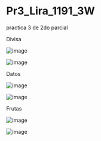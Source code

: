 # Pr3_Lira_1191_3W
practica 3 de 2do parcial

Divisa

![image](https://github.com/user-attachments/assets/6d8f67b1-f2df-4396-83d4-9bc0440324d1)

![image](https://github.com/user-attachments/assets/a9daa5b3-43f2-44b9-b4d0-24edd213b0de)

Datos

![image](https://github.com/user-attachments/assets/17a72f97-fde5-4689-8ee6-9e7d3d8a08fc)

![image](https://github.com/user-attachments/assets/54e2e774-632a-46a7-b240-775e0272517a)

Frutas

![image](https://github.com/user-attachments/assets/c8538670-485b-4e56-a7e0-f7e0cb6e1576)

![image](https://github.com/user-attachments/assets/1af0555f-c1f5-48df-a3aa-1535bcb184a4)
